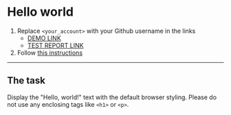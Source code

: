 # Hello world
1. Replace `<your_account>` with your Github username in the links
    - [DEMO LINK](https://VladyslavYarmolenko.github.io/layout_hello-world/) <br>
    - [TEST REPORT LINK](https://VladyslavYarmolenko.github.io/layout_hello-world/report/html_report/)
2. Follow [this instructions](https://mate-academy.github.io/layout_task-guideline/)
___

## The task 
Display the "Hello, world!" text with the default browser styling. Please do not 
use any enclosing tags like `<h1>` or `<p>`.
